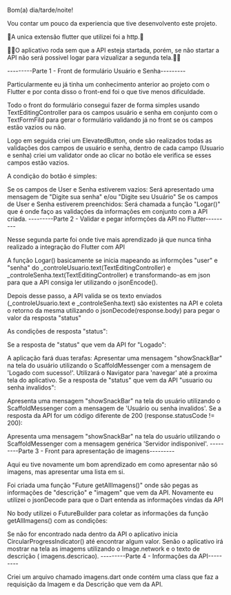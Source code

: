 Bom(a) dia/tarde/noite!

Vou contar um pouco da experiencia que tive desenvolvento este projeto.

🚨A unica extensão flutter que utilizei foi a http.🚨

🚨🚨O aplicativo roda sem que a API esteja startada, porém, se não startar a API não será possivel logar para vizualizar a segunda tela.🚨🚨

---------Parte 1 - Front de formulário Usuário e Senha---------

Particularmente eu já tinha um conhecimento anterior ao projeto com o Flutter e por conta disso o front-end foi o que tive menos dificuldade.

Todo o front do formulário consegui fazer de forma simples usando TextEditingController para os campos usuário e senha em conjunto com o TextFormFild para gerar o formulário validando já no front se os campos estão vazios ou não.

Logo em seguida criei um ElevatedButton, onde são realizados todas as validações dos campos de usuário e senha, dentro de cada campo (Usuario e senha) criei um validator onde ao clicar no botão ele verifica se esses campos estão vazios.

A condição do botão é simples:

Se os campos de User e Senha estiverem vazios:
Será apresentado uma mensagem de "Digite sua senha" e/ou "Digite seu Usuário"
Se os campos de User e Senha estiverem preenchidos:
Será chamada a função "Logar()" que é onde faço as validações da informações em conjunto com a API criada.
---------Parte 2 - Validar e pegar informções da API no Flutter---------

Nesse segunda parte foi onde tive mais aprendizado já que nunca tinha realizado a integração do Flutter com API

A função Logar() basicamente se inicia mapeando as informções "user" e "senha" do _controleUsuario.text(TextEditingController) e _controleSenha.text(TextEditingController) e transformando-as em json para que a API consiga ler utilizando o jsonEncode().

Depois desse passo, a API valida se os texto enviados (_controleUsuario.text e _controleSenha.text) são existentes na API e coleta o retorno da mesma utilizando o jsonDecode(response.body) para pegar o valor da resposta "status"

As condições de resposta "status":

Se a resposta de "status" que vem da API for "Logado":

A aplicação fará duas terafas:
Apresentar uma mensagem "showSnackBar" na tela do usuário utilizando o ScaffoldMessenger com a mensagem de 'Logado com sucesso!'.
Utilizará o Navigator para 'navegar' até a proxima tela do aplicativo.
Se a resposta de "status" que vem da API "usuario ou senha invalidos":

Apresenta uma mensagem "showSnackBar" na tela do usuário utilizando o ScaffoldMessenger com a mensagem de 'Usuário ou senha invalidos'.
Se a resposta da API for um código diferente de 200 (response.statusCode != 200):

Apresenta uma mensagem "showSnackBar" na tela do usuário utilizando o ScaffoldMessenger com a mensagem genérica 'Servidor indisponivel'.
---------Parte 3 - Front para apresentação de imagens---------

Aqui eu tive novamente um bom aprendizado em como apresentar não só imagens, mas apresentar uma lista em si.

Foi criada uma função "Future<List> getAllImagens()" onde são pegas as informações de "descrição" e "imagem" que vem da API. Novamente eu utilizei o jsonDecode para que o Dart entenda as informações vindas da API

No body utilizei o FutureBuilder<List> para coletar as informações da função getAllImagens() com as condições:

Se não for encontrado nada dentro da API o aplicativo inicia CircularProgressIndicator() até encontrar algum valor.
Senão o aplicativo irá mostrar na tela as imagems utilizando o Image.network e o texto de descrição ( imagens.descricao).
---------Parte 4 - Informações da API---------

Criei um arquivo chamado imagens.dart onde contém uma class que faz a requisição da Imagem e da Descrição que vem da API.
